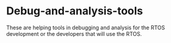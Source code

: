 # Debug-and-analysis-tools
These are helping tools in debugging and analysis for the RTOS development or the developers that will use the RTOS.
